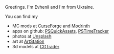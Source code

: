 Greetings. I'm Evhenii and I'm from Ukraine.

You can find my

- MC mods at [CurseForge](https://www.curseforge.com/members/mortuus_art/projects) and [Modrinth](https://modrinth.com/user/mortuusars)
- apps on github: [PSQuickAssets](https://github.com/mortuusars/PSQuickAssets), [PSTimeTracker](https://github.com/mortuusars/PSTimeTracker)
- photos at [Unsplash](https://unsplash.com/@mortuus)
- art at [ArtStation](https://www.artstation.com/mortuus)
- 3d models at [CGTrader](https://www.cgtrader.com/mortuusars)
 
